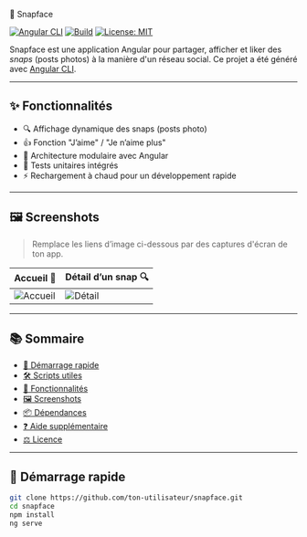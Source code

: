 📸 Snapface

[![Angular CLI](https://img.shields.io/badge/Angular_CLI-16.2.7-red.svg?logo=angular)](https://angular.io/)
[![Build](https://img.shields.io/badge/build-passing-brightgreen.svg)]()
[![License: MIT](https://img.shields.io/badge/License-MIT-blue.svg)](LICENSE)

Snapface est une application Angular pour partager, afficher et liker des *snaps* (posts photos) à la manière d'un réseau social. Ce projet a été généré avec [Angular CLI](https://github.com/angular/angular-cli).

---

## ✨ Fonctionnalités

- 🔍 Affichage dynamique des snaps (posts photo)
- 👍 Fonction "J’aime" / "Je n’aime plus"
- 🧩 Architecture modulaire avec Angular
- 🧪 Tests unitaires intégrés
- ⚡ Rechargement à chaud pour un développement rapide

---

## 🖼️ Screenshots

> Remplace les liens d’image ci-dessous par des captures d'écran de ton app.

| Accueil 📱 | Détail d’un snap 🔍 |
|-----------|--------------------|
| ![Accueil](screenshots/home.png) | ![Détail](screenshots/detail.png) |

---

## 📚 Sommaire

- [🚀 Démarrage rapide](#-démarrage-rapide)
- [🛠️ Scripts utiles](#️-scripts-utiles)
- [📸 Fonctionnalités](#-fonctionnalités)
- [🖼️ Screenshots](#-screenshots)
- [📦 Dépendances](#-dépendances)
- [❓ Aide supplémentaire](#-aide-supplémentaire)
- [⚖️ Licence](#️-licence)

---

## 🚀 Démarrage rapide

```bash
git clone https://github.com/ton-utilisateur/snapface.git
cd snapface
npm install
ng serve
